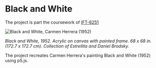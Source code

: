 # Black and White

The project is part the coursework of [IFT-6251](https://github.com/rethread-studio/algorithmic-art-course)


<img src="https://uploads5.wikiart.org/images/carmen-herrera/black-and-white-1952.jpg" alt="Black and White, Carmen Herrera (1952)">

*Black and White, 1952. Acrylic on canvas with painted frame. 68 x 68 in. (172.7 x 172.7 cm). Collection of Estrellita and Daniel Brodsky.*


The project recreates Carmen Herrera's painting Black and White (1952) using p5.js. 